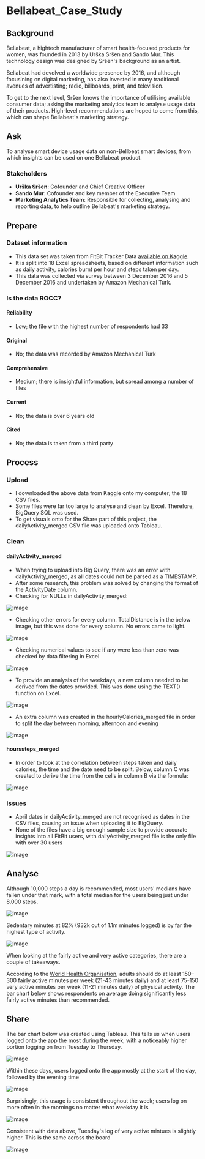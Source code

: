 # Bellabeat_Case_Study

## Background
Bellabeat, a hightech manufacturer of smart health-focused products for women, was founded in 2013 by Urška Sršen and Sando Mur. This technology design was designed by Sršen's background as an artist. 

Bellabeat had devolved a worldwide presence by 2016, and although focusining on digital marketing, has also invested in many traditional avenues of advertisting; radio, billboards, print, and television.

To get to the next level, Sršen knows the importance of utilising available consumer data; asking the marketing analytics team to analyse usage data of their products. High-level recommendations are hoped to come from this, which can shape Bellabeat's marketing strategy. 


## Ask
To analyse smart device usage data on non-Bellbeat smart devices, from which insights can be used on one Bellabeat product. 

### Stakeholders
* **Urška Sršen**: Cofounder and Chief Creative Officer
* **Sando Mur**: Cofounder and key member of the Executive Team
* **Marketing Analytics Team**: Responsible for collecting, analysing and reporting data, to help outline Bellabeat's marketing strategy.  


## Prepare
### Dataset information
* This data set was taken from FitBit Tracker Data [available on Kaggle](https://www.kaggle.com/datasets/arashnic/fitbit). 
* It is split into 18 Excel spreadsheets, based on different information such as daily activity, calories burnt per hour and steps taken per day. 
* This data was collected via survey between 3 December 2016 and 5 December 2016 and undertaken by Amazon Mechanical Turk. 

### Is the data ROCC?
#### Reliability 
*   Low; the file with the highest number of respondents had 33

#### Original
*   No; the data was recorded by Amazon Mechanical Turk

#### Comprehensive
*   Medium; there is insightful information, but spread among a number of files

#### Current
*   No; the data is over 6 years old

#### Cited
*   No; the data is taken from a third party

## Process
### Upload
* I downloaded the above data from Kaggle onto my computer; the 18 CSV files.
* Some files were far too large to analyse and clean by Excel. Therefore, BigQuery SQL was used.
* To get visuals onto for the Share part of this project, the dailyActivity_merged CSV file was uploaded onto Tableau. 

### Clean
#### dailyActivity_merged
* When trying to upload into Big Query, there was an error with dailyActivity_merged, as all dates could not be parsed as a TIMESTAMP.
* After some research, this problem was solved by changing the format of the ActivityDate column.
* Checking for NULLs in dailyActivity_merged:

![image](https://user-images.githubusercontent.com/70644015/221353831-857a78f6-f86c-4995-9679-a6bb426d219c.png)

* Checking other errors for every column. TotalDistance is in the below image, but this was done for every column. No errors came to light.

![image](https://github.com/GrossG/Bellabeat_Case_Study/assets/70644015/f0161b67-dc32-46d0-8656-b44bec333223)

* Checking numerical values to see if any were less than zero was checked by data filtering in Excel

![image](https://user-images.githubusercontent.com/70644015/221354356-e69bd06c-3e85-4c50-bf3e-165fc30fd571.png)

* To provide an analysis of the weekdays, a new column needed to be derived from the dates provided. This was done using the TEXT() function on Excel.  

![image](https://user-images.githubusercontent.com/70644015/221354578-00db189c-7bc0-49f3-9298-a89fa78fbff0.png)

* An extra column was created in the hourlyCalories_merged file in order to split the day between morning, afternoon and evening

![image](https://user-images.githubusercontent.com/70644015/223092786-8cb27a4f-870f-465e-b370-bf8091b43d13.png)

#### hourssteps_merged
* In order to look at the correlation between steps taken and daily calories, the time and the date need to be split. Below, column C was created to derive the time from the cells in column B via the formula:

![image](https://user-images.githubusercontent.com/70644015/231221659-2f6c34d7-34ae-4366-b4ce-f4db7a2d1d29.png)


### Issues
* April dates in dailyActivity_merged are not recognised as dates in the CSV files, causing an issue when uploading it to BigQuery.
* None of the files have a big enough sample size to provide accurate insights into all FitBit users, with dailyActivity_merged file is the only file with over 30 users

![image](https://github.com/GrossG/Bellabeat_Case_Study/assets/70644015/82643e97-26b2-4582-af40-25a7474ba48d)

## Analyse
Although 10,000 steps a day is recommended, most users' medians have fallen under that mark, with a total median for the users being just under 8,000 steps.

![image](https://user-images.githubusercontent.com/70644015/219617032-654ee6de-81d9-4e12-bf2f-f79a7c0847f8.png)

Sedentary minutes at 82% (932k out of 1.1m minutes logged) is by far the highest type of activity.

![image](https://github.com/GrossG/Bellabeat_Case_Study/assets/70644015/8ca88976-f9f3-46a8-957a-73979705c777)

When looking at the fairly active and very active categories, there are a couple of takeaways.


According to the [World Health Organisation](https://www.who.int/news-room/fact-sheets/detail/physical-activity), adults should do at least 150–300 fairly active minutes per week (21-43 minutes daily) and at least 75-150 very active minutes per week (11-21 minutes daily) of physical activity. The bar chart below shows respondents on average doing significantly less fairly active minutes than recommended.




## Share

The bar chart below was created using Tableau. This tells us when users logged onto the app the most during the week, with a noticeably higher portion logging on from Tuesday to Thursday. 

![image](https://user-images.githubusercontent.com/70644015/219111957-abe84eed-63be-41e9-8d07-8d5e4e093338.png)

Within these days, users logged onto the app mostly at the start of the day, followed by the evening time

![image](https://user-images.githubusercontent.com/70644015/234617798-34afdf96-1dbd-48da-8a29-69befa8fc572.png)

Surprisingly, this usage is consistent throughout the week; users log on more often in the mornings no matter what weekday it is

![image](https://user-images.githubusercontent.com/70644015/234619953-ec16dcfc-be5a-4f57-a747-1ba6fbbe597e.png)

Consistent with data above, Tuesday's log of very active mintues is slightly higher. This is the same across the board

![image](https://github.com/GrossG/Bellabeat_Case_Study/assets/70644015/93eae69a-fcfc-4967-b0f9-5d9d51dda7dc)



